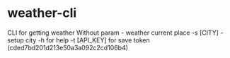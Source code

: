# weather-cli
CLI for getting weather
    Without param - weather current place
    -s [CITY] - setup city
    -h for help
    -t [API_KEY] for save token (cded7bd201d213e50a3a092c2cd106b4)